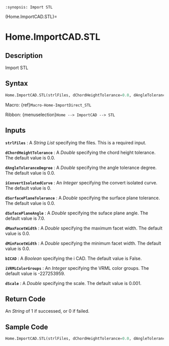 ```{module} Home.ImportCAD.STL()
:synopsis: Import STL
```

(Home.ImportCAD.STL)=

# Home.ImportCAD.STL

## Description

Import STL

## Syntax

```python
Home.ImportCAD.STL(strlFiles, dChordHeightTolerance=0.0, dAngleToleranceDegree=0.0, iConvertIsolatedCurve=0, dSurfacePlaneTolerance=0.0, dSufacePlaneAngle=7.0, dMaxFacetWidth=0.0, dMinFacetWidth=0.0, bICAD=False, iVRMLColorGroups=-227253959, dScale=0.001)
```

Macro: {ref}`Macro-Home-ImportDirect_STL`

Ribbon: {menuselection}`Home --> ImportCAD --> STL`

## Inputs

**`strlFiles`**
: A _String List_ specifying the files. This is a required input.

**`dChordHeightTolerance`**
: A _Double_ specifying the chord height tolerance. The default value is 0.0.

**`dAngleToleranceDegree`**
: A _Double_ specifying the angle tolerance degree. The default value is 0.0.

**`iConvertIsolatedCurve`**
: An _Integer_ specifying the convert isolated curve. The default value is 0.

**`dSurfacePlaneTolerance`**
: A _Double_ specifying the surface plane tolerance. The default value is 0.0.

**`dSufacePlaneAngle`**
: A _Double_ specifying the suface plane angle. The default value is 7.0.

**`dMaxFacetWidth`**
: A _Double_ specifying the maximum facet width. The default value is 0.0.

**`dMinFacetWidth`**
: A _Double_ specifying the minimum facet width. The default value is 0.0.

**`bICAD`**
: A _Boolean_ specifying the i CAD. The default value is False.

**`iVRMLColorGroups`**
: An _Integer_ specifying the VRML color groups. The default value is -227253959.

**`dScale`**
: A _Double_ specifying the scale. The default value is 0.001.

## Return Code

An _String_ of 1 if successed, or 0 if failed.

## Sample Code

```python
Home.ImportCAD.STL(strlFiles, dChordHeightTolerance=0.0, dAngleToleranceDegree=0.0, iConvertIsolatedCurve=0, dSurfacePlaneTolerance=0.0, dSufacePlaneAngle=7.0, dMaxFacetWidth=0.0, dMinFacetWidth=0.0, bICAD=False, iVRMLColorGroups=-227253959, dScale=0.001)
```
